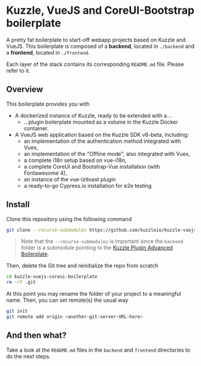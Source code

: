 # Kuzzle, VueJS and CoreUI-Bootstrap boilerplate

A pretty fat boilerplate to start-off webapp projects based on Kuzzle and VueJS.
This boilerplate is composed of a **backend**, located in `./backend` and a **frontend**, located in `./frontend`.

Each layer of the stack contains its corresponding `README.md` file. Please refer to it.

## Overview

This boilerplate provides you with

- A dockerized instance of Kuzzle, ready to be extended with a...
  - ...plugin boilerplate mounted as a volume in the Kuzzle Docker container.
- A VueJS web application based on the Kuzzle SDK v6-beta, including:
  - an implementation of the authentication method integrated with Vuex,
  - an implementation of the "Offline mode", also integrated with Vuex,
  - a complete i18n setup based on vue-i18n,
  - a complete CoreUI and Bootstrap-Vue installation (with Fontawesome 4),
  - an instance of the vue-izitoast plugin
  - a ready-to-go Cypress.io installation for e2e testing

## Install

Clone this repository using the following command

```bash
git clone --recurse-submodules https://github.com/kuzzleio/kuzzle-vuejs-coreui-boilerplate.git
```

> Note that the `--recurse-submodules` is important since the `backend` folder is a submodule pointing to the [Kuzzle Plugin
> Advanced Boilerplate](ttps://github.com/kuzzleio/kuzzle-plugin-advanced-boilerplate).

Then, delete the Git tree and reinitialize the repo from scratch

```bash
cd kuzzle-vuejs-coreui-boilerplate
rm -rf .git
```

At this point you may rename the folder of your project to a meaningful name.
Then, you can set remote(s) the usual way

```bash
git init
git remote add origin <another-git-server-URL-here>
```

## And then what?

Take a look at the `README.md` files in the `backend` and `frontend` directories to do the next steps.
